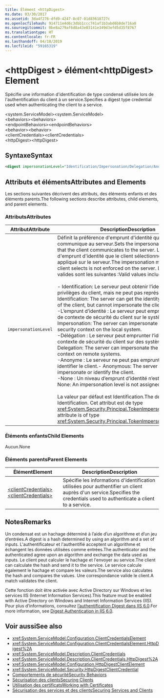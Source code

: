 ```yaml
---
title: Élément <httpDigest>
ms.date: 03/30/2017
ms.assetid: 3da4f276-dfd9-4247-8c07-01d83618727c
ms.openlocfilehash: 914711e4d6c3dbb1ccc741af1b3abd6b8de716a8
ms.sourcegitcommit: 0be8a279af6d8a43e03141e349d3efd5d35f8767
ms.translationtype: HT
ms.contentlocale: fr-FR
ms.lasthandoff: 04/18/2019
ms.locfileid: "59165319"
---
```

# <a name="httpdigest-element"></a><span data-ttu-id="095d4-102">\<httpDigest > élément</span><span class="sxs-lookup"><span data-stu-id="095d4-102">\<httpDigest> Element</span></span>
<span data-ttu-id="095d4-103">Spécifie une information d'identification de type condensé utilisée lors de l'authentification du client à un service.</span><span class="sxs-lookup"><span data-stu-id="095d4-103">Specifies a digest type credential used when authenticating the client to a service.</span></span>  
  
 <span data-ttu-id="095d4-104">\<system.ServiceModel></span><span class="sxs-lookup"><span data-stu-id="095d4-104">\<system.ServiceModel></span></span>  
<span data-ttu-id="095d4-105">\<behaviors></span><span class="sxs-lookup"><span data-stu-id="095d4-105">\<behaviors></span></span>  
<span data-ttu-id="095d4-106">\<endpointBehaviors></span><span class="sxs-lookup"><span data-stu-id="095d4-106">\<endpointBehaviors></span></span>  
<span data-ttu-id="095d4-107">\<behavior></span><span class="sxs-lookup"><span data-stu-id="095d4-107">\<behavior></span></span>  
<span data-ttu-id="095d4-108">\<clientCredentials></span><span class="sxs-lookup"><span data-stu-id="095d4-108">\<clientCredentials></span></span>  
<span data-ttu-id="095d4-109">\<httpDigest></span><span class="sxs-lookup"><span data-stu-id="095d4-109">\<httpDigest></span></span>  
  
## <a name="syntax"></a><span data-ttu-id="095d4-110">Syntaxe</span><span class="sxs-lookup"><span data-stu-id="095d4-110">Syntax</span></span>  
  
```xml  
<digest impersonationLevel="Identification/Impersonation/Delegation/Anonymous/None" />
```  
  
## <a name="attributes-and-elements"></a><span data-ttu-id="095d4-111">Attributs et éléments</span><span class="sxs-lookup"><span data-stu-id="095d4-111">Attributes and Elements</span></span>  
 <span data-ttu-id="095d4-112">Les sections suivantes décrivent des attributs, des éléments enfants et des éléments parents.</span><span class="sxs-lookup"><span data-stu-id="095d4-112">The following sections describe attributes, child elements, and parent elements.</span></span>  
  
### <a name="attributes"></a><span data-ttu-id="095d4-113">Attributs</span><span class="sxs-lookup"><span data-stu-id="095d4-113">Attributes</span></span>  
  
|<span data-ttu-id="095d4-114">Attribut</span><span class="sxs-lookup"><span data-stu-id="095d4-114">Attribute</span></span>|<span data-ttu-id="095d4-115">Description</span><span class="sxs-lookup"><span data-stu-id="095d4-115">Description</span></span>|  
|---------------|-----------------|  
|`impersonationLevel`|<span data-ttu-id="095d4-116">Définit la préférence d'emprunt d'identité que le client communique au serveur.</span><span class="sxs-lookup"><span data-stu-id="095d4-116">Sets the impersonation preference that the client communicates to the server.</span></span> <span data-ttu-id="095d4-117">Le mode d'emprunt d'identité que le client sélectionne n'est pas appliqué sur le serveur.</span><span class="sxs-lookup"><span data-stu-id="095d4-117">The impersonation mode that the client selects is not enforced on the server.</span></span> <span data-ttu-id="095d4-118">Les valeurs valides sont les suivantes :</span><span class="sxs-lookup"><span data-stu-id="095d4-118">Valid values include the following:</span></span><br /><br /> <span data-ttu-id="095d4-119">-   Identification: Le serveur peut obtenir l’identité et les privilèges du client, mais ne peut pas représenter le client.</span><span class="sxs-lookup"><span data-stu-id="095d4-119">-   Identification: The server can get the identity and privileges of the client, but cannot impersonate the client.</span></span><br /><span data-ttu-id="095d4-120">-L’emprunt d’identité : Le serveur peut emprunter l’identité de contexte de sécurité du client sur le système local.</span><span class="sxs-lookup"><span data-stu-id="095d4-120">-   Impersonation: The server can impersonate the client's security context on the local system.</span></span><br /><span data-ttu-id="095d4-121">-Délégation : Le serveur peut emprunter l’identité de contexte de sécurité du client sur des systèmes distants.</span><span class="sxs-lookup"><span data-stu-id="095d4-121">-   Delegation: The server can impersonate the client's security context on remote systems.</span></span><br /><span data-ttu-id="095d4-122">-Anonyme : Le serveur ne peut pas emprunter l’identité ou identifier le client.</span><span class="sxs-lookup"><span data-stu-id="095d4-122">-   Anonymous: The server cannot impersonate or identify the client.</span></span><br /><span data-ttu-id="095d4-123">-None : Un niveau d’emprunt d’identité n’est pas affecté.</span><span class="sxs-lookup"><span data-stu-id="095d4-123">-   None: An impersonation level is not assigned.</span></span><br /><br /> <span data-ttu-id="095d4-124">La valeur par défaut est Identification.</span><span class="sxs-lookup"><span data-stu-id="095d4-124">The default is Identification.</span></span> <span data-ttu-id="095d4-125">Cet attribut est de type <xref:System.Security.Principal.TokenImpersonationLevel>.</span><span class="sxs-lookup"><span data-stu-id="095d4-125">This attribute is of type <xref:System.Security.Principal.TokenImpersonationLevel>.</span></span>|  
  
### <a name="child-elements"></a><span data-ttu-id="095d4-126">Éléments enfants</span><span class="sxs-lookup"><span data-stu-id="095d4-126">Child Elements</span></span>  
 <span data-ttu-id="095d4-127">Aucun.</span><span class="sxs-lookup"><span data-stu-id="095d4-127">None</span></span>  
  
### <a name="parent-elements"></a><span data-ttu-id="095d4-128">Éléments parents</span><span class="sxs-lookup"><span data-stu-id="095d4-128">Parent Elements</span></span>  
  
|<span data-ttu-id="095d4-129">Élément</span><span class="sxs-lookup"><span data-stu-id="095d4-129">Element</span></span>|<span data-ttu-id="095d4-130">Description</span><span class="sxs-lookup"><span data-stu-id="095d4-130">Description</span></span>|  
|-------------|-----------------|  
|[<span data-ttu-id="095d4-131">\<clientCredentials></span><span class="sxs-lookup"><span data-stu-id="095d4-131">\<clientCredentials></span></span>](../../../../../docs/framework/configure-apps/file-schema/wcf/clientcredentials.md)|<span data-ttu-id="095d4-132">Spécifie les informations d'identification utilisées pour authentifier un client auprès d'un service.</span><span class="sxs-lookup"><span data-stu-id="095d4-132">Specifies the credentials used to authenticate a client to a service.</span></span>|  
  
## <a name="remarks"></a><span data-ttu-id="095d4-133">Notes</span><span class="sxs-lookup"><span data-stu-id="095d4-133">Remarks</span></span>  
 <span data-ttu-id="095d4-134">Un condensat est un hachage déterminé à l’aide d’un algorithme et d’un jeu d’entrées.</span><span class="sxs-lookup"><span data-stu-id="095d4-134">A digest is a hash determined by using an algorithm and a set of inputs.</span></span> <span data-ttu-id="095d4-135">L'authentificateur et l'authentifié acceptent un algorithme et échangent les données utilisées comme entrées.</span><span class="sxs-lookup"><span data-stu-id="095d4-135">The authenticator and the authenticated agree upon an algorithm and exchange the data used as inputs.</span></span> <span data-ttu-id="095d4-136">Le client peut calculer le hachage et l'envoyer au service.</span><span class="sxs-lookup"><span data-stu-id="095d4-136">The client can calculate the hash and send it to the service.</span></span> <span data-ttu-id="095d4-137">Le service calcule également le hachage et compare les valeurs.</span><span class="sxs-lookup"><span data-stu-id="095d4-137">The service also calculates the hash and compares the values.</span></span> <span data-ttu-id="095d4-138">Une correspondance valide le client.</span><span class="sxs-lookup"><span data-stu-id="095d4-138">A match validates the client.</span></span>  
  
 <span data-ttu-id="095d4-139">Cette fonction doit être activée avec Active Directory sur Windows et les services IIS (Internet Information Services).</span><span class="sxs-lookup"><span data-stu-id="095d4-139">This feature must be enabled with Active Directory on Windows and Internet Information Services (IIS).</span></span> <span data-ttu-id="095d4-140">Pour plus d’informations, consultez [l’authentification Digest dans IIS 6.0](https://go.microsoft.com/fwlink/?LinkId=88443).</span><span class="sxs-lookup"><span data-stu-id="095d4-140">For more information, see [Digest Authentication in IIS 6.0](https://go.microsoft.com/fwlink/?LinkId=88443).</span></span>  
  
## <a name="see-also"></a><span data-ttu-id="095d4-141">Voir aussi</span><span class="sxs-lookup"><span data-stu-id="095d4-141">See also</span></span>

- <xref:System.ServiceModel.Configuration.ClientCredentialsElement>
- <xref:System.ServiceModel.Configuration.ClientCredentialsElement.HttpDigest%2A>
- <xref:System.ServiceModel.Description.ClientCredentials>
- <xref:System.ServiceModel.Description.ClientCredentials.HttpDigest%2A>
- <xref:System.ServiceModel.Configuration.HttpDigestClientElement>
- <xref:System.ServiceModel.Security.HttpDigestClientCredential>
- [<span data-ttu-id="095d4-142">Comportements de sécurité</span><span class="sxs-lookup"><span data-stu-id="095d4-142">Security Behaviors</span></span>](../../../../../docs/framework/wcf/feature-details/security-behaviors-in-wcf.md)
- [<span data-ttu-id="095d4-143">Sécurisation des clients</span><span class="sxs-lookup"><span data-stu-id="095d4-143">Securing Clients</span></span>](../../../../../docs/framework/wcf/securing-clients.md)
- [<span data-ttu-id="095d4-144">Utilisation des certificats</span><span class="sxs-lookup"><span data-stu-id="095d4-144">Working with Certificates</span></span>](../../../../../docs/framework/wcf/feature-details/working-with-certificates.md)
- [<span data-ttu-id="095d4-145">Sécurisation des services et des clients</span><span class="sxs-lookup"><span data-stu-id="095d4-145">Securing Services and Clients</span></span>](../../../../../docs/framework/wcf/feature-details/securing-services-and-clients.md)
